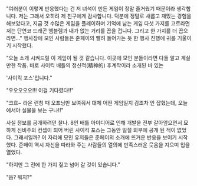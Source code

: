 "여러분이 이렇게 반응했다는 건 저 녀석이 만든 게임이 정말 즐거웠기 때문이라 생각합니다. 저는 그래서 오히려 제 친구에게 감사합니다. 덕분에 정말로 새롭고 재밌는 경험을 해보았다고, 지금 것 수많은 게임을 플레이하며 기억에 남는 게임 다섯 가지를 고르라면 저는 단연코 드래곤 엠블렘과 내가 없는 거리를 꼽을 겁니다.
그리고 한 가지를 더 꼽으라면..." 
행사장에 모인 사람들은 준페이의 빨려 들어가는 듯 한 행사 진행에 귀를 기울이기 시작했다.

"오늘 소개 시켜드릴 이 게임이 될 것 같습니다. 이곳에 모인 분들이라면 다들 알고 계실만한 작품. 바로 사이킥 배틀의 정신적(精神的) 후계작이라 소개된 바 있는 

'사이킥 포스'입니다." 

"우오오오오!!! 이걸 기다렸다!!" 

"크흐~ 라온 런칭 때 오프닝만 보여줘서 대체 어떤 게임일지 감조차 안 잡혔는데, 오늘에서야 실물을 보는 구나!!" 

사실 정보를 공개하려던 찰나. 8인 배틀 아이디어로 인해 개발을 전부 갈아엎으면서 묘하게 신비주의 컨셉이 되어 버린 사이킥 포스는 그동안 일절 외부에 공개 된 적이 없었다.
그래서일까?
이 자리에 모인 유저들은 준페이의 소개에 뜨거운 반응을 보이기 시작했다.
준페이 역시 자신을 따라와 주는 사람들의 열의에 만족스러운 웃음을 지으며 입을 열었다.

"하지만 그 전에 한 가지 짚고 넘어 갈 것이 있습니다." 

"음? 뭐지?" 